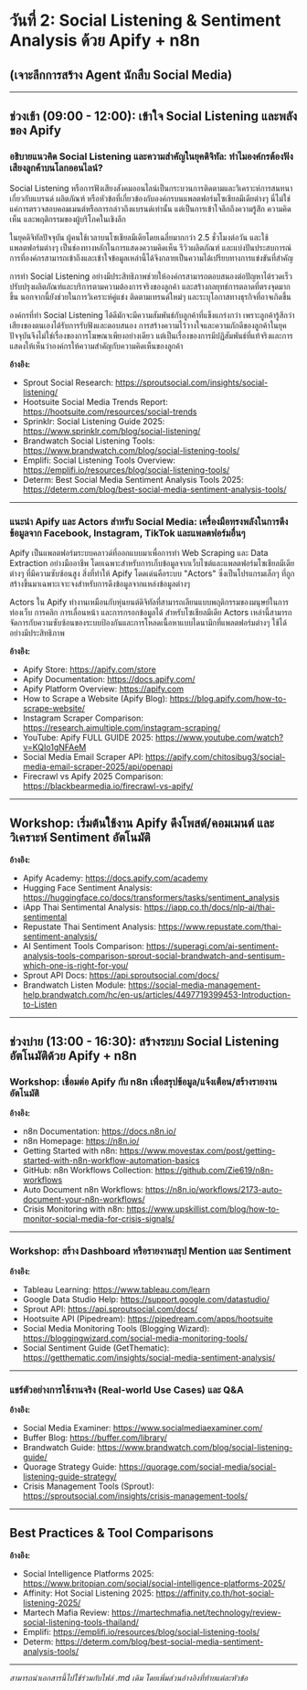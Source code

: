 # วันที่ 2: Social Listening & Sentiment Analysis ด้วย Apify + n8n
## (เจาะลึกการสร้าง Agent นักสืบ Social Media)

---

## ช่วงเช้า (09:00 - 12:00): เข้าใจ Social Listening และพลังของ Apify

### อธิบายแนวคิด Social Listening และความสำคัญในยุคดิจิทัล: ทำไมองค์กรต้องฟังเสียงลูกค้าบนโลกออนไลน์?

Social Listening หรือการฟังเสียงสังคมออนไลน์เป็นกระบวนการติดตามและวิเคราะห์การสนทนาเกี่ยวกับแบรนด์ ผลิตภัณฑ์ หรือหัวข้อที่เกี่ยวข้องกับองค์กรบนแพลตฟอร์มโซเชียลมีเดียต่างๆ นี่ไม่ใช่แค่การตรวจสอบคอมเมนต์หรือการกล่าวถึงแบรนด์เท่านั้น แต่เป็นการเข้าใจลึกถึงความรู้สึก ความคิดเห็น และพฤติกรรมของผู้บริโภคในเชิงลึก

ในยุคดิจิทัลปัจจุบัน ผู้คนใช้เวลาบนโซเชียลมีเดียโดยเฉลี่ยมากกว่า 2.5 ชั่วโมงต่อวัน และใช้แพลตฟอร์มต่างๆ เป็นช่องทางหลักในการแสดงความคิดเห็น รีวิวผลิตภัณฑ์ และแบ่งปันประสบการณ์ การที่องค์กรสามารถเข้าถึงและเข้าใจข้อมูลเหล่านี้ได้จึงกลายเป็นความได้เปรียบทางการแข่งขันที่สำคัญ

การทำ Social Listening อย่างมีประสิทธิภาพช่วยให้องค์กรสามารถตอบสนองต่อปัญหาได้รวดเร็ว ปรับปรุงผลิตภัณฑ์และบริการตามความต้องการจริงของลูกค้า และสร้างกลยุทธ์การตลาดที่ตรงจุดมากขึ้น นอกจากนี้ยังช่วยในการวิเคราะห์คู่แข่ง ติดตามเทรนด์ใหม่ๆ และระบุโอกาสทางธุรกิจที่อาจเกิดขึ้น

องค์กรที่ทำ Social Listening ได้ดีมักจะมีความสัมพันธ์กับลูกค้าที่แข็งแกร่งกว่า เพราะลูกค้ารู้สึกว่าเสียงของตนเองได้รับการรับฟังและตอบสนอง การสร้างความไว้วางใจและความภักดีของลูกค้าในยุคปัจจุบันจึงไม่ใช่เรื่องของการโฆษณาเพียงอย่างเดียว แต่เป็นเรื่องของการมีปฏิสัมพันธ์ที่แท้จริงและการแสดงให้เห็นว่าองค์กรให้ความสำคัญกับความคิดเห็นของลูกค้า

**อ้างอิง:**
- Sprout Social Research: https://sproutsocial.com/insights/social-listening/
- Hootsuite Social Media Trends Report: https://hootsuite.com/resources/social-trends
- Sprinklr: Social Listening Guide 2025: https://www.sprinklr.com/blog/social-listening/
- Brandwatch Social Listening Tools: https://www.brandwatch.com/blog/social-listening-tools/
- Emplifi: Social Listening Tools Overview: https://emplifi.io/resources/blog/social-listening-tools/
- Determ: Best Social Media Sentiment Analysis Tools 2025: https://determ.com/blog/best-social-media-sentiment-analysis-tools/

---

### แนะนำ Apify และ Actors สำหรับ Social Media: เครื่องมือทรงพลังในการดึงข้อมูลจาก Facebook, Instagram, TikTok และแพลตฟอร์มอื่นๆ

Apify เป็นแพลตฟอร์มระบบคลาวด์ที่ออกแบบมาเพื่อการทำ Web Scraping และ Data Extraction อย่างมืออาชีพ โดยเฉพาะสำหรับการเก็บข้อมูลจากเว็บไซต์และแพลตฟอร์มโซเชียลมีเดียต่างๆ ที่มีความซับซ้อนสูง สิ่งที่ทำให้ Apify โดดเด่นคือระบบ "Actors" ซึ่งเป็นโปรแกรมเล็กๆ ที่ถูกสร้างขึ้นมาเฉพาะเจาะจงสำหรับการดึงข้อมูลจากแหล่งข้อมูลต่างๆ

Actors ใน Apify ทำงานเหมือนกับหุ่นยนต์ดิจิทัลที่สามารถเลียนแบบพฤติกรรมของมนุษย์ในการท่องเว็บ การคลิก การเลื่อนหน้า และการกรอกข้อมูลได้ สำหรับโซเชียลมีเดีย Actors เหล่านี้สามารถจัดการกับความซับซ้อนของระบบป้องกันและการโหลดเนื้อหาแบบไดนามิกที่แพลตฟอร์มต่างๆ ใช้ได้อย่างมีประสิทธิภาพ

**อ้างอิง:**
- Apify Store: https://apify.com/store
- Apify Documentation: https://docs.apify.com/
- Apify Platform Overview: https://apify.com
- How to Scrape a Website (Apify Blog): https://blog.apify.com/how-to-scrape-website/
- Instagram Scraper Comparison: https://research.aimultiple.com/instagram-scraping/
- YouTube: Apify FULL GUIDE 2025: https://www.youtube.com/watch?v=KQIo1gNFAeM
- Social Media Email Scraper API: https://apify.com/chitosibug3/social-media-email-scraper-2025/api/openapi
- Firecrawl vs Apify 2025 Comparison: https://blackbearmedia.io/firecrawl-vs-apify/

---

## Workshop: เริ่มต้นใช้งาน Apify ดึงโพสต์/คอมเมนต์ และวิเคราะห์ Sentiment อัตโนมัติ

**อ้างอิง:**
- Apify Academy: https://docs.apify.com/academy
- Hugging Face Sentiment Analysis: https://huggingface.co/docs/transformers/tasks/sentiment_analysis
- iApp Thai Sentimental Analysis: https://iapp.co.th/docs/nlp-ai/thai-sentimental
- Repustate Thai Sentiment Analysis: https://www.repustate.com/thai-sentiment-analysis/
- AI Sentiment Tools Comparison: https://superagi.com/ai-sentiment-analysis-tools-comparison-sprout-social-brandwatch-and-sentisum-which-one-is-right-for-you/
- Sprout API Docs: https://api.sproutsocial.com/docs/
- Brandwatch Listen Module: https://social-media-management-help.brandwatch.com/hc/en-us/articles/4497719399453-Introduction-to-Listen

---

## ช่วงบ่าย (13:00 - 16:30): สร้างระบบ Social Listening อัตโนมัติด้วย Apify + n8n

### Workshop: เชื่อมต่อ Apify กับ n8n เพื่อสรุปข้อมูล/แจ้งเตือน/สร้างรายงานอัตโนมัติ

**อ้างอิง:**
- n8n Documentation: https://docs.n8n.io/
- n8n Homepage: https://n8n.io/
- Getting Started with n8n: https://www.movestax.com/post/getting-started-with-n8n-workflow-automation-basics
- GitHub: n8n Workflows Collection: https://github.com/Zie619/n8n-workflows
- Auto Document n8n Workflows: https://n8n.io/workflows/2173-auto-document-your-n8n-workflows/
- Crisis Monitoring with n8n: https://www.upskillist.com/blog/how-to-monitor-social-media-for-crisis-signals/

---

### Workshop: สร้าง Dashboard หรือรายงานสรุป Mention และ Sentiment

**อ้างอิง:**
- Tableau Learning: https://www.tableau.com/learn
- Google Data Studio Help: https://support.google.com/datastudio/
- Sprout API: https://api.sproutsocial.com/docs/
- Hootsuite API (Pipedream): https://pipedream.com/apps/hootsuite
- Social Media Monitoring Tools (Blogging Wizard): https://bloggingwizard.com/social-media-monitoring-tools/
- Social Sentiment Guide (GetThematic): https://getthematic.com/insights/social-media-sentiment-analysis/

---

### แชร์ตัวอย่างการใช้งานจริง (Real-world Use Cases) และ Q&A

**อ้างอิง:**
- Social Media Examiner: https://www.socialmediaexaminer.com/
- Buffer Blog: https://buffer.com/library/
- Brandwatch Guide: https://www.brandwatch.com/blog/social-listening-guide/
- Quorage Strategy Guide: https://quorage.com/social-media/social-listening-guide-strategy/
- Crisis Management Tools (Sprout): https://sproutsocial.com/insights/crisis-management-tools/

---

## Best Practices & Tool Comparisons

**อ้างอิง:**
- Social Intelligence Platforms 2025: https://www.britopian.com/social/social-intelligence-platforms-2025/
- Affinity: Hot Social Listening 2025: https://affinity.co.th/hot-social-listening-2025/
- Martech Mafia Review: https://martechmafia.net/technology/review-social-listening-tools-thailand/
- Emplifi: https://emplifi.io/resources/blog/social-listening-tools/
- Determ: https://determ.com/blog/best-social-media-sentiment-analysis-tools/

---

*สามารถนำเอกสารนี้ไปใช้ร่วมกับไฟล์ .md เดิม โดยเพิ่มส่วนอ้างอิงที่ท้ายแต่ละหัวข้อ*